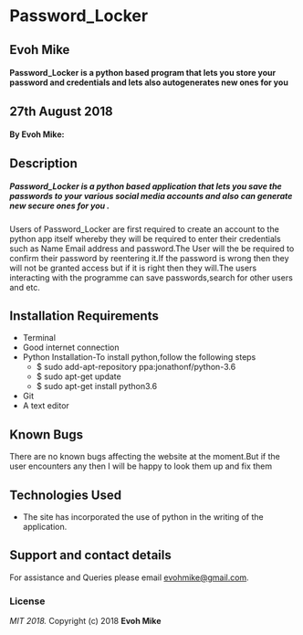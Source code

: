 # Password_Locker
## Evoh Mike
#### Password_Locker is a python based program that lets you store your password and    credentials and lets also autogenerates new ones for you

## 27th August 2018 

#### By **Evoh Mike:**
## Description
##### Password_Locker is a python based application that lets you save the passwords to your various social media accounts and also can generate new secure ones for you .
   Users of Password_Locker are first required to create an account to the python app itself whereby they will be required to enter their credentials such as Name Email address and password.The User will the be required to confirm their password by reentering it.If the password is wrong then they will not be granted access  but if it is right then they will.The users interacting with the programme can save passwords,search for other users and etc.
 
## Installation Requirements
* Terminal
* Good internet connection
* Python Installation-To install python,follow the following steps
    * $ sudo add-apt-repository ppa:jonathonf/python-3.6
    * $ sudo apt-get update
    * $ sudo apt-get install python3.6
* Git
* A text editor   
## Known Bugs
  There are no known bugs affecting the website at the moment.But if the user encounters any then I will be happy to look them up and fix them
## Technologies Used
* The site has incorporated the use of python in the writing of the application.

## Support and contact details
For assistance and Queries please email evohmike@gmail.com.

### License
*MIT 2018.*
Copyright (c) 2018 **Evoh Mike**